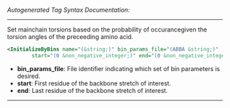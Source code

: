 _Autogenerated Tag Syntax Documentation:_

---
Set mainchain torsions based on the probability of occurancegiven the torsion angles of the preceeding amino acid.

```xml
<InitializeByBins name="(&string;)" bin_params_file="(ABBA &string;)"
        start="(0 &non_negative_integer;)" end="(0 &non_negative_integer;)" />
```

-   **bin_params_file**: File identifier indicating which set of bin parameters is desired.
-   **start**: First residue of the backbone stretch of interest.
-   **end**: Last residue of the backbone stretch of interest.

---

